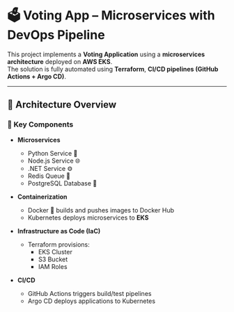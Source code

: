 # 🗳️ Voting App – Microservices with DevOps Pipeline

This project implements a **Voting Application** using a **microservices architecture** deployed on **AWS EKS**.  
The solution is fully automated using **Terraform**, **CI/CD pipelines (GitHub Actions + Argo CD)**.

---

## 🚀 Architecture Overview

### 🔧 Key Components
- **Microservices**
  - Python Service 🐍
  - Node.js Service 🌐
  - .NET Service ⚙️
  - Redis Queue 🔴
  - PostgreSQL Database 🐘

- **Containerization**
  - Docker 🐳 builds and pushes images to Docker Hub
  - Kubernetes deploys microservices to **EKS**

- **Infrastructure as Code (IaC)**
  - Terraform provisions:
    - EKS Cluster
    - S3 Bucket
    - IAM Roles

- **CI/CD**
  - GitHub Actions triggers build/test pipelines
  - Argo CD deploys applications to Kubernetes
